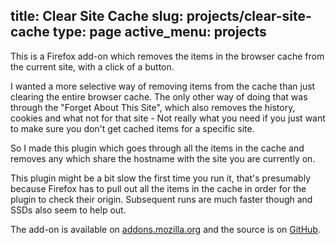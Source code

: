 title: Clear Site Cache
slug: projects/clear-site-cache
type: page
active_menu: projects
---
This is a Firefox add-on which removes the items in the browser cache from the current site, with a click of a button.

I wanted a more selective way of removing items from the cache than just clearing the entire browser cache. The only other way of doing that was through the "Forget About This Site", which also removes the history, cookies and what not for that site - Not really what you need if you just want to make sure you don't get cached items for a specific site.

So I made this plugin which goes through all the items in the cache and removes any which share the hostname with the site you are currently on.

This plugin might be a bit slow the first time you run it, that's presumably because Firefox has to pull out all the items in the cache in order for the plugin to check their origin. Subsequent runs are much faster though and SSDs also seem to help out.

The add-on is available on [addons.mozilla.org](https://addons.mozilla.org/en-US/firefox/addon/clear-site-cache/) and the source is on [GitHub](https://github.com/Tenzer/clear-site-cache).
